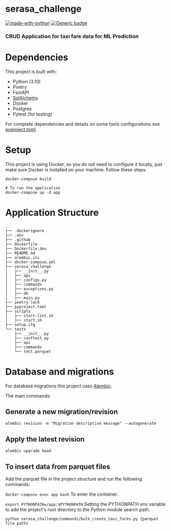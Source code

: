 # serasa_challenge

[![made-with-python](https://img.shields.io/badge/Made%20with-Python-gree.svg)](https://www.python.org/)
[![Generic badge](https://img.shields.io/badge/fastapi-109989?style=for-the-badge&logo=FASTAPI&logoColor=white)](https://fastapi.tiangolo.com/)

### CRUD Application for taxi fare data for ML Prediction

# <a name="Deps"></a>Dependencies

This project is built with:

* Python (3.10)
* Poetry
* FastAPI
* [SqlAlchemy](http://sqlalchemy.org/)
* Docker
* Postgres
* Pytest (for testing)

For complete dependencies and details on some tools configurations see [pyproject.toml](pyproject.toml)

# <a name="Setup"></a>Setup
This project is using Docker, so you do not need to configure it locally, just make sure Docker is installed on your machine. Follow these steps:

```shell
docker-compose build

# To run the application
docker-compose up -d app
```

# <a name="Application-Structure"></a> Application Structure

```
.
├── .dockerignore
├── .env
├── .github
├── Dockerfile
├── Dockerfile.dev
├── README.md
├── alembic.ini
├── docker-compose.yml
├── serasa_challenge
│   ├── __init__.py
│   ├── api
│   ├── configs.py
│   ├── commands
│   ├── exceptions.py
│   ├── db
│   ├── main.py
├── poetry.lock
├── pyproject.toml
├── scripts
│   ├── start-lint.sh
│   ├── start.sh
├── setup.cfg
└── tests
    ├── __init__.py
    ├── conftest.py
    ├── api
    ├── commands
    └── test.parquet
```

# <a name="Database"></a>Database and migrations

For database migrations this project uses [Alembic](https://alembic.sqlalchemy.org/en/latest/).

The main commands:

## Generate a new migration/revision

`alembic revision -m "Migration descriptive message" --autogenerate`


## Apply the latest revision
`alembic upgrade head`

## To insert data from parquet files

Add the parquet file in the project structure and run the following commands:

`docker-compose exec app bash` To enter the container.

`export PYTHONPATH=/app:$PYTHONPATH` Setting the PYTHONPATH env variable to add the project's root directory 
to the Python module search path.

`python serasa_challenge/commands/bulk_create_taxi_fares.py {parquet file path}`
